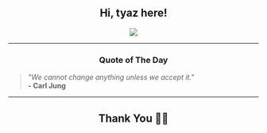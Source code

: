 <h2 align="center"> Hi, tyaz here!</h2>

<p align="center">
<a href="https://github.com/tyazx" alt="github streak"><img src="https://dvst-streak.herokuapp.com/?user=tyazx&theme=tokyonight&fire=DD472C"></a>
</p>

<hr>
<h3 align="center">Quote of The Day</h3>
<p align="center">
<blockquote>
<i>"We cannot change anything unless we accept it."</i>
<br>
<b>- Carl Jung</b>
</blockquote>
</p>


<hr>
<h2 align="center">Thank You 🙏🏼</h2>
